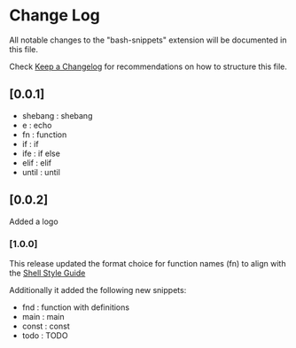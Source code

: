 # Change Log

All notable changes to the "bash-snippets" extension will be documented in this file.

Check [Keep a Changelog](http://keepachangelog.com/) for recommendations on how to structure this file.

## [0.0.1]

- shebang : shebang
- e : echo
- fn : function
- if : if
- ife : if else
- elif : elif
- until : until

## [0.0.2]

Added a logo

### [1.0.0]

This release updated the format choice for function names (fn) to align with the [Shell Style Guide](https://google.github.io/styleguide/shellguide.html#function-comments)

Additionally it added the following new snippets:
- fnd : function with definitions
- main : main
- const : const
- todo : TODO
